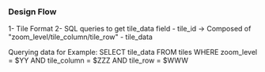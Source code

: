 ### Design Flow
1- Tile Format
2- SQL queries to get tile_data field
    - tile_id -> Composed of "zoom_level/tile_column/tile_row"
    - tile_data

Querying data for 
Example: SELECT tile_data FROM tiles WHERE zoom_level = $YY AND  tile_column = $ZZZ AND tile_row = $WWW